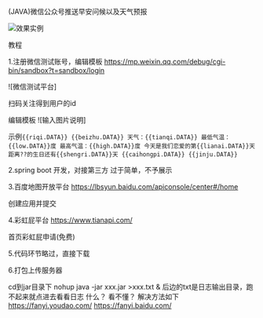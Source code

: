(JAVA)微信公众号推送早安问候以及天气预报

![效果实例](https://foruda.gitee.com/images/1661114032200050862/1.png "1.png")

教程

1.注册微信测试账号，编辑模板
https://mp.weixin.qq.com/debug/cgi-bin/sandbox?t=sandbox/login

![微信测试平台]

扫码关注得到用户的id


编辑模板
![输入图片说明]

示例`{{riqi.DATA}} {{beizhu.DATA}} 天气：{{tianqi.DATA}} 最低气温：{{low.DATA}}度 最高气温：{{high.DATA}}度 今天是我们恋爱的第{{lianai.DATA}}天 距离??的生日还有{{shengri.DATA}}天 {{caihongpi.DATA}} {{jinju.DATA}}`

2.spring boot 开发，对接第三方
过于简单，不予展示

3.百度地图开放平台
https://lbsyun.baidu.com/apiconsole/center#/home

创建应用并提交


4.彩虹屁平台
https://www.tianapi.com/

首页彩虹屁申请(免费)


5.代码环节略过，直接下载

6.打包上传服务器 


cd到jar目录下
nohup java -jar xxx.jar >xxx.txt &
后边的txt是日志输出目录，跑不起来就点进去看看日志
什么？ 看不懂？ 解决方法如下
https://fanyi.youdao.com/
https://fanyi.baidu.com/
